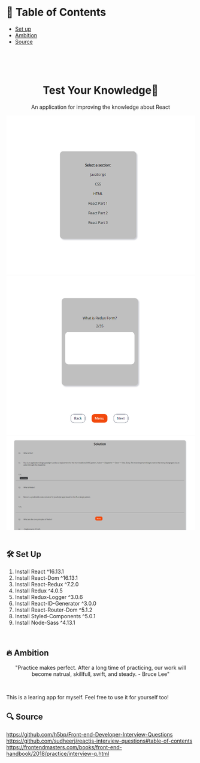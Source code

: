 # 📄 Table of Contents

- [Set up](#setup)
- [Ambition](#ambition)
- [Source](#source)

</br>
</br>
</br>

<h1 align="center">
 Test Your Knowledge🌱
</h1>
<p align="center">
An application for improving the knowledge about React
</p>
<div align="center">
  <img alt="Logo" src="./readMe/img1.png" />
   <img alt="Logo" src="./readMe/img2.png" />
    <img alt="Logo" src="./readMe/img3.png" />
</div>

</br>

## <div name="setup"> 🛠 Set Up </div>

1. Install React ^16.13.1
2. Install React-Dom ^16.13.1
3. Install React-Redux ^7.2.0
4. Install Redux ^4.0.5
5. Install Redux-Logger ^3.0.6
6. Install React-ID-Generator ^3.0.0
7. Install React-Router-Dom ^5.1.2
8. Install Styled-Components ^5.0.1
9. Install Node-Sass ^4.13.1

</br>

## <div name="ambition"> 🔥 Ambition </div>

<p align="center">
"Practice makes perfect. After a long time of practicing, our work will become natrual, skillfull, swift, and steady. - Bruce Lee"
</p>

</br>

<p>This is a learing app for myself. Feel free to use it for yourself too!</p>

## <div name="source"> 🔍 Source </div>

<a href="https://github.com/h5bp/Front-end-Developer-Interview-Questions">https://github.com/h5bp/Front-end-Developer-Interview-Questions</a></br>
<a href="https://github.com/sudheerj/reactjs-interview-questions#table-of-contents">https://github.com/sudheerj/reactjs-interview-questions#table-of-contents</a></br>
<a href="https://frontendmasters.com/books/front-end-handbook/2018/practice/interview-q.html">https://frontendmasters.com/books/front-end-handbook/2018/practice/interview-q.html</a>